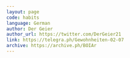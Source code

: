 ```yaml
---
layout: page
code: habits
language: German
author: Der Geier
author_url: https://twitter.com/DerGeier21
link: https://telegra.ph/Gewohnheiten-02-07
archive: https://archive.ph/BOIAr
---
```

